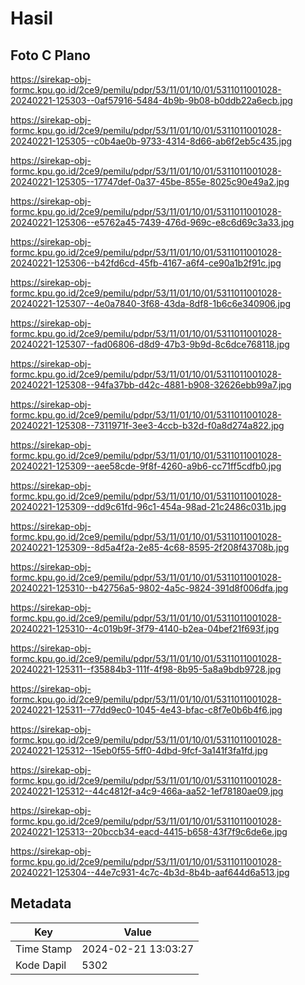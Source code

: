 # Hasil

## Foto C Plano

https://sirekap-obj-formc.kpu.go.id/2ce9/pemilu/pdpr/53/11/01/10/01/5311011001028-20240221-125303--0af57916-5484-4b9b-9b08-b0ddb22a6ecb.jpg

https://sirekap-obj-formc.kpu.go.id/2ce9/pemilu/pdpr/53/11/01/10/01/5311011001028-20240221-125305--c0b4ae0b-9733-4314-8d66-ab6f2eb5c435.jpg

https://sirekap-obj-formc.kpu.go.id/2ce9/pemilu/pdpr/53/11/01/10/01/5311011001028-20240221-125305--17747def-0a37-45be-855e-8025c90e49a2.jpg

https://sirekap-obj-formc.kpu.go.id/2ce9/pemilu/pdpr/53/11/01/10/01/5311011001028-20240221-125306--e5762a45-7439-476d-969c-e8c6d69c3a33.jpg

https://sirekap-obj-formc.kpu.go.id/2ce9/pemilu/pdpr/53/11/01/10/01/5311011001028-20240221-125306--b42fd6cd-45fb-4167-a6f4-ce90a1b2f91c.jpg

https://sirekap-obj-formc.kpu.go.id/2ce9/pemilu/pdpr/53/11/01/10/01/5311011001028-20240221-125307--4e0a7840-3f68-43da-8df8-1b6c6e340906.jpg

https://sirekap-obj-formc.kpu.go.id/2ce9/pemilu/pdpr/53/11/01/10/01/5311011001028-20240221-125307--fad06806-d8d9-47b3-9b9d-8c6dce768118.jpg

https://sirekap-obj-formc.kpu.go.id/2ce9/pemilu/pdpr/53/11/01/10/01/5311011001028-20240221-125308--94fa37bb-d42c-4881-b908-32626ebb99a7.jpg

https://sirekap-obj-formc.kpu.go.id/2ce9/pemilu/pdpr/53/11/01/10/01/5311011001028-20240221-125308--7311971f-3ee3-4ccb-b32d-f0a8d274a822.jpg

https://sirekap-obj-formc.kpu.go.id/2ce9/pemilu/pdpr/53/11/01/10/01/5311011001028-20240221-125309--aee58cde-9f8f-4260-a9b6-cc71ff5cdfb0.jpg

https://sirekap-obj-formc.kpu.go.id/2ce9/pemilu/pdpr/53/11/01/10/01/5311011001028-20240221-125309--dd9c61fd-96c1-454a-98ad-21c2486c031b.jpg

https://sirekap-obj-formc.kpu.go.id/2ce9/pemilu/pdpr/53/11/01/10/01/5311011001028-20240221-125309--8d5a4f2a-2e85-4c68-8595-2f208f43708b.jpg

https://sirekap-obj-formc.kpu.go.id/2ce9/pemilu/pdpr/53/11/01/10/01/5311011001028-20240221-125310--b42756a5-9802-4a5c-9824-391d8f006dfa.jpg

https://sirekap-obj-formc.kpu.go.id/2ce9/pemilu/pdpr/53/11/01/10/01/5311011001028-20240221-125310--4c019b9f-3f79-4140-b2ea-04bef21f693f.jpg

https://sirekap-obj-formc.kpu.go.id/2ce9/pemilu/pdpr/53/11/01/10/01/5311011001028-20240221-125311--f35884b3-111f-4f98-8b95-5a8a9bdb9728.jpg

https://sirekap-obj-formc.kpu.go.id/2ce9/pemilu/pdpr/53/11/01/10/01/5311011001028-20240221-125311--77dd9ec0-1045-4e43-bfac-c8f7e0b6b4f6.jpg

https://sirekap-obj-formc.kpu.go.id/2ce9/pemilu/pdpr/53/11/01/10/01/5311011001028-20240221-125312--15eb0f55-5ff0-4dbd-9fcf-3a141f3fa1fd.jpg

https://sirekap-obj-formc.kpu.go.id/2ce9/pemilu/pdpr/53/11/01/10/01/5311011001028-20240221-125312--44c4812f-a4c9-466a-aa52-1ef78180ae09.jpg

https://sirekap-obj-formc.kpu.go.id/2ce9/pemilu/pdpr/53/11/01/10/01/5311011001028-20240221-125313--20bccb34-eacd-4415-b658-43f7f9c6de6e.jpg

https://sirekap-obj-formc.kpu.go.id/2ce9/pemilu/pdpr/53/11/01/10/01/5311011001028-20240221-125304--44e7c931-4c7c-4b3d-8b4b-aaf644d6a513.jpg


## Metadata

| Key        | Value               |
| ---------- | ------------------- |
| Time Stamp | 2024-02-21 13:03:27 |
| Kode Dapil | 5302                |



